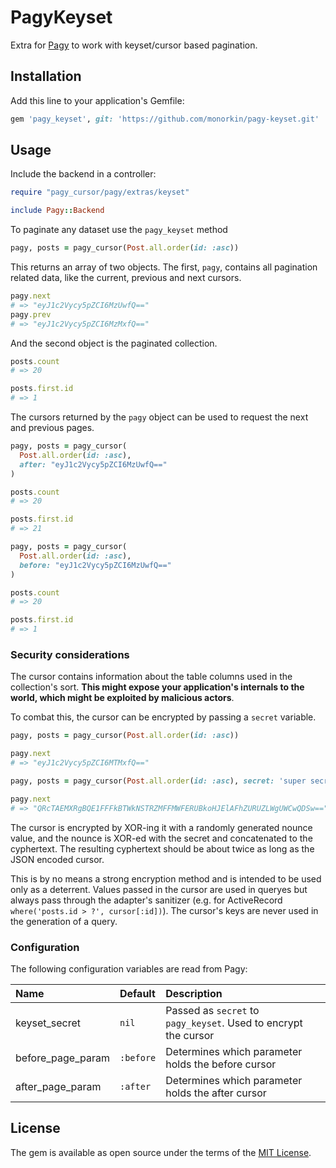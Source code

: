 
# PagyKeyset

Extra for [Pagy](https://github.com/ddnexus/pagy) to work with keyset/cursor
based pagination.


## Installation

Add this line to your application's Gemfile:

```ruby
gem 'pagy_keyset', git: 'https://github.com/monorkin/pagy-keyset.git'
```

## Usage

Include the backend in a controller:

```ruby
require "pagy_cursor/pagy/extras/keyset"

include Pagy::Backend
```

To paginate any dataset use the `pagy_keyset` method

```ruby
pagy, posts = pagy_cursor(Post.all.order(id: :asc))
```

This returns an array of two objects. The first, `pagy`, contains all pagination
related data, like the current, previous and next cursors.

```ruby
pagy.next
# => "eyJ1c2Vycy5pZCI6MzUwfQ=="
pagy.prev
# => "eyJ1c2Vycy5pZCI6MzMxfQ=="
```

And the second object is the paginated collection.

```ruby
posts.count
# => 20

posts.first.id
# => 1
```

The cursors returned by the `pagy` object can be used to request the next and
previous pages.

```ruby
pagy, posts = pagy_cursor(
  Post.all.order(id: :asc),
  after: "eyJ1c2Vycy5pZCI6MzUwfQ=="
)

posts.count
# => 20

posts.first.id
# => 21

pagy, posts = pagy_cursor(
  Post.all.order(id: :asc),
  before: "eyJ1c2Vycy5pZCI6MzUwfQ=="
)

posts.count
# => 20

posts.first.id
# => 1
```

### Security considerations

The cursor contains information about the table columns used in the collection's
sort. **This might expose your application's internals to the world, which
might be exploited by malicious actors**.

To combat this, the cursor can be encrypted by passing a `secret` variable.

```ruby
pagy, posts = pagy_cursor(Post.all.order(id: :asc))

pagy.next
# => "eyJ1c2Vycy5pZCI6MTMxfQ=="

pagy, posts = pagy_cursor(Post.all.order(id: :asc), secret: 'super secret secret')

pagy.next
# => "QRcTAEMXRgBQE1FFFkBTWkNSTRZMFFMWFERUBkoHJElAFhZURUZLWgUWCwQDSw=="
```

The cursor is encrypted by XOR-ing it with a randomly generated nounce value,
and the nounce is XOR-ed with the secret and concatenated to the cyphertext.
The resulting cyphertext should be about twice as long as the JSON encoded
cursor.

This is by no means a strong encryption method and is intended to be used only
as a deterrent. Values passed in the cursor are used in queryes but always pass
through the adapter's sanitizer
(e.g. for ActiveRecord `where('posts.id > ?', cursor[:id])`). The cursor's keys
are never used in the generation of a query.

### Configuration

The following configuration variables are read from Pagy:

| Name              | Default   | Description                                                     |
|:------------------|:----------|:----------------------------------------------------------------|
| keyset_secret     | `nil`     | Passed as `secret` to `pagy_keyset`. Used to encrypt the cursor |
| before_page_param | `:before` | Determines which parameter holds the before cursor              |
| after_page_param  | `:after`  | Determines which parameter holds the after cursor               |

## License

The gem is available as open source under the terms of the
[MIT License](https://opensource.org/licenses/MIT).
